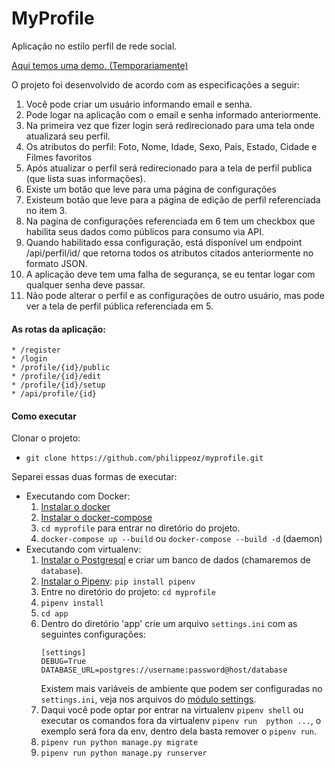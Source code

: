 # MyProfile
Aplicação no estilo perfil de rede social.

[Aqui temos uma demo. (Temporariamente)](http://myprofile.valfok.com)

O projeto foi desenvolvido de acordo com as especificações a seguir:
    
1. Você pode criar um usuário informando email e senha.
2. Pode logar na aplicação com o email e senha informado anteriormente.
3. Na primeira vez que fizer login será redirecionado para uma tela onde atualizará seu perfil.
3. Os atributos do perfil: Foto, Nome, Idade, Sexo, País, Estado, Cidade e Filmes favoritos
5. Após atualizar o perfil será redirecionado para a tela de perfil publica (que lista suas informações).
6. Existe um botão que leve para uma página de configurações
7. Existeum botão que leve para a página de edição de perfil referenciada no item 3.
8. Na pagina de configurações referenciada em 6 tem um checkbox que habilita seus dados como públicos para consumo via API.
9. Quando habilitado essa configuração, está disponível um endpoint /api/perfil/id/ que retorna todos os atributos citados anteriormente no formato JSON.
10. A aplicação deve tem uma falha de segurança, se eu tentar logar com qualquer senha deve passar.
11. Não pode alterar o perfil e as configurações de outro usuário, mas pode ver a tela de perfil pública referenciada em 5.

#### As rotas da aplicação:

    * /register
    * /login
    * /profile/{id}/public
    * /profile/{id}/edit
    * /profile/{id}/setup
    * /api/profile/{id}

#### Como executar
Clonar o projeto:
-  `git clone https://github.com/philippeoz/myprofile.git`

Separei essas duas formas de executar:
-  Executando com Docker:
    1. [Instalar o docker](https://docs.docker.com/install/)
    2. [Instalar o docker-compose](https://docs.docker.com/compose/install/)
    3. `cd myprofile` para entrar no diretório do projeto.
    4. `docker-compose up --build` ou `docker-compose --build -d` (daemon)
- Executando com virtualenv:
    1. [Instalar o Postgresql](https://www.postgresql.org/download/) e criar um banco de dados (chamaremos de `database`).
    2. [Instalar o Pipenv](https://github.com/pypa/pipenv): `pip install pipenv`
    3. Entre no diretório do projeto: `cd myprofile`
    4. `pipenv install`
    5. `cd app`
    6. Dentro do diretório 'app' crie um arquivo `settings.ini` com as seguintes configurações:
        ```
        [settings]
        DEBUG=True
        DATABASE_URL=postgres://username:password@host/database
        ```
        Existem mais variáveis de ambiente que podem ser configuradas no `settings.ini`, veja nos arquivos do [módulo settings](https://github.com/philippeoz/myprofile/tree/master/app/settings).
    7. Daqui você pode optar por entrar na virtualenv `pipenv shell` ou executar os comandos fora da virtualenv `pipenv run  python ...`, o exemplo será fora da env, dentro dela basta remover o `pipenv run`.
    8. `pipenv run python manage.py migrate`
    9. `pipenv run python manage.py runserver`
